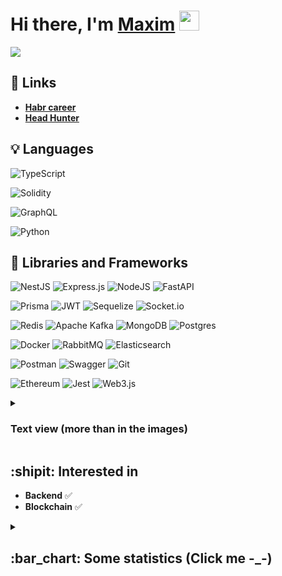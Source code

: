 <h1>Hi there, I'm <a href="https://t.me/demamaxim" target="_blank">Maxim</a> 
<img src="https://github.com/blackcater/blackcater/raw/main/images/Hi.gif" height="32"/>
</h1>
<p>
<img align="center" src="https://readme-typing-svg.herokuapp.com?color=%2336BCF7&lines=Junior+backend+developer">
</p>

## :link: Links 
-  **[Habr career](https://career.habr.com/idmaksim)**
-  **[Head Hunter](https://hh.ru/resume/2cab0c6eff0dc71c610039ed1f79674f754159)**


## 💡 Languages
  ![TypeScript](https://img.shields.io/badge/typescript-%23007ACC.svg?style=for-the-badge&logo=typescript&logoColor=white)

  ![Solidity](https://img.shields.io/badge/Solidity-%23363636.svg?style=for-the-badge&logo=solidity&logoColor=white)

  ![GraphQL](https://img.shields.io/badge/-GraphQL-E10098?style=for-the-badge&logo=graphql&logoColor=white)
  
  ![Python](https://img.shields.io/badge/python-3670A0?style=for-the-badge&logo=python&logoColor=ffdd54)

## :hammer: Libraries and Frameworks
![NestJS](https://img.shields.io/badge/nestjs-%23E0234E.svg?style=for-the-badge&logo=nestjs&logoColor=white)
![Express.js](https://img.shields.io/badge/express.js-%23404d59.svg?style=for-the-badge&logo=express&logoColor=%2361DAFB)
![NodeJS](https://img.shields.io/badge/node.js-6DA55F?style=for-the-badge&logo=node.js&logoColor=white)
![FastAPI](https://img.shields.io/badge/FastAPI-005571?style=for-the-badge&logo=fastapi)

![Prisma](https://img.shields.io/badge/Prisma-3982CE?style=for-the-badge&logo=Prisma&logoColor=white)
![JWT](https://img.shields.io/badge/JWT-black?style=for-the-badge&logo=JSON%20web%20tokens)
![Sequelize](https://img.shields.io/badge/Sequelize-52B0E7?style=for-the-badge&logo=Sequelize&logoColor=white)
![Socket.io](https://img.shields.io/badge/Socket.io-black?style=for-the-badge&logo=socket.io&badgeColor=010101)

![Redis](https://img.shields.io/badge/redis-%23DD0031.svg?style=for-the-badge&logo=redis&logoColor=white)
![Apache Kafka](https://img.shields.io/badge/Apache%20Kafka-000?style=for-the-badge&logo=apachekafka)
![MongoDB](https://img.shields.io/badge/MongoDB-%234ea94b.svg?style=for-the-badge&logo=mongodb&logoColor=white)
![Postgres](https://img.shields.io/badge/postgres-%23316192.svg?style=for-the-badge&logo=postgresql&logoColor=white)

![Docker](https://img.shields.io/badge/docker-%230db7ed.svg?style=for-the-badge&logo=docker&logoColor=white)
![RabbitMQ](https://img.shields.io/badge/Rabbitmq-FF6600?style=for-the-badge&logo=rabbitmq&logoColor=white)
![Elasticsearch](https://img.shields.io/badge/elasticsearch-%230377CC.svg?style=for-the-badge&logo=elasticsearch&logoColor=white)

![Postman](https://img.shields.io/badge/Postman-FF6C37?style=for-the-badge&logo=postman&logoColor=white)
![Swagger](https://img.shields.io/badge/-Swagger-%23Clojure?style=for-the-badge&logo=swagger&logoColor=white)
![Git](https://img.shields.io/badge/git-%23F05033.svg?style=for-the-badge&logo=git&logoColor=white)

![Ethereum](https://img.shields.io/badge/Ethereum-3C3C3D?style=for-the-badge&logo=Ethereum&logoColor=white)
![Jest](https://img.shields.io/badge/-jest-%23C21325?style=for-the-badge&logo=jest&logoColor=white)
![Web3.js](https://img.shields.io/badge/web3.js-F16822?style=for-the-badge&logo=web3.js&logoColor=white)


<details>
<summary><h3>Text view (more than in the images)</b></summary>

<ul>
  <li><strong>Frameworks</strong>
    <ul>
      <li>NestJS 🐺</li>
      <li>Express.js 🚅</li>
      <li>FastAPI ⚡️</li>
    </ul>
  </li>
  <li><strong>Databases</strong>
    <ul>
      <li>PostgreSQL 🐘</li>
      <li>MongoDB 👽</li>
      <li>Redis 📕</li>
      <li>Elasticsearch 🔎</li>
    </ul>
  </li>
  <li><strong>ORMs</strong>
    <ul>
      <li>Prisma 🔮</li>
      <li>TypeORM 🐌</li>
      <li>Sequelize 🧊</li>
    </ul>
  </li>
  <li><strong>Message Brokers</strong>
    <ul>
      <li>RabbitMQ 🐰</li>
      <li>Apache Kafka 🖧</li>
    </ul>
  </li>
  <li><strong>Tools</strong>
    <ul>
      <li>Docker 🐳</li>
      <li>Git ✏️</li>
      <li>Postman 📬</li>
    </ul>
  </li>
  <li><strong>Testing Tools</strong>
    <ul>
      <li>Jest 🧪</li>
      <li>Pytest 🚩</li>
    </ul>
  </li>
  <li><strong>Other Technologies</strong>
    <ul>
      <li>JWT 🔑</li>
      <li>Socket.io 😈</li>
      <li>Websockets 🛠️</li>
      <li>Ethers.js ♢</li>
      <li>Web3.js 🌐</li>
    </ul>
  </li>
</ul>
</details>

  
## :shipit: Interested in
- **Backend** :white_check_mark:
- **Blockchain** :white_check_mark: 

<details>
<summary><h2> :bar_chart: Some statistics (Click me -_-) </h2></summary>
  
[![Top Langs](https://github-readme-stats.vercel.app/api/top-langs/?username=idmaksim&layout=compact)](https://github.com/anuraghazra/github-readme-stats)

![LeetCode Stats](https://leetcard.jacoblin.cool/dmaksim?theme=nord&font=ABeeZee&ext=heatmap)

</details>
